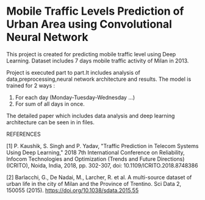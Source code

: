 # Mobile Traffic Levels Prediction of Urban Area using Convolutional Neural Network
This project is created for predicting mobile traffic level using Deep Learning. Dataset includes 7 days mobile traffic activity of Milan in 2013.

Project is executed part to part.It includes analysis of data,preprocessing,neural network architecture and results.
The model is trained for 2 ways : 
1) For each day (Monday-Tuesday-Wednesday ...)
2) For sum of all days in once.

The detailed paper which includes data analysis and deep learning architecture can be seen in in files.

REFERENCES 

[1] P. Kaushik, S. Singh and P. Yadav, "Traffic Prediction in Telecom Systems Using Deep Learning," 2018 7th International Conference on Reliability, Infocom Technologies and Optimization (Trends and Future Directions) (ICRITO), Noida, India, 2018, pp. 302-307, doi: 10.1109/ICRITO.2018.8748386

[2] Barlacchi, G., De Nadai, M., Larcher, R. et al. A multi-source dataset of urban life in the city of Milan and the Province of Trentino. Sci Data 2, 150055 (2015). https://doi.org/10.1038/sdata.2015.55

